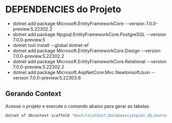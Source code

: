 # DEPENDENCIES do Projeto
- dotnet add package Microsoft.EntityFrameworkCore --version 7.0.0-preview.5.22302.2
- dotnet add package Npgsql.EntityFrameworkCore.PostgreSQL --version 7.0.0-preview.5
- dotnet tool install --global dotnet-ef
- dotnet add package Microsoft.EntityFrameworkCore.Design --version 7.0.0-preview.5.22302.2
- dotnet add package Microsoft.EntityFrameworkCore.Relational --version 7.0.0-preview.5.22302.2
- dotnet add package Microsoft.AspNetCore.Mvc.NewtonsoftJson --version 7.0.0-preview.5.22303.8

## Gerando Context

Acesse o projeto e execute o comando abaixo para gerar as tabelas

```bash
dotnet ef dbcontext scaffold "Host=localhost;Database=jaspion_db;Username=postgres;Password=test" Npgsql.EntityFrameworkCore.PostgreSQL -f -o ./Models
```